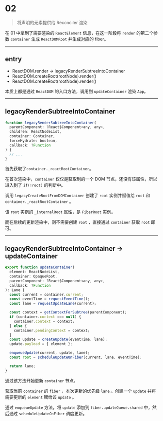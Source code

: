 # 02

> 将声明的元素提供给 Reconciler 渲染

在 01 中拿到了需要渲染的 `ReactElement` 信息，在这一阶段将 `render` 的第二个参数 `container` 生成 `ReactDOMRoot` 并生成对应的 fiber。

---

## entry

- ReactDOM.render -> legacyRenderSubtreeIntoContainer
- ReactDOM.createRoot(rootNode).render(<App />)
- ReactDOM.createRoot(rootNode).render(<App />)

本质上都是通过 `ReactDOM` 的入口方法，调用到 `updateContainer` 渲染 `App`。

---

## legacyRenderSubtreeIntoContainer

```js
function legacyRenderSubtreeIntoContainer(
  parentComponent: ?React$Component<any, any>,
  children: ReactNodeList,
  container: Container,
  forceHydrate: boolean,
  callback: ?Function
) {
  // ...
}
```

首先获取了`container._reactRootContainer`。

在首次渲染中，`container` 仅仅是获取到的一个 DOM 节点，还没有该属性，所以进入到了 `if(!root)` 的判断中。

调用 `legacyCreateRootFromDOMContainer` 创建了 `root` 实例并赋值给 `root` 和 `container._reactRootContainer` 。

该 `root` 实例的 `_internalRoot` 属性，是 `FiberRoot` 实例。

而在后续的更新渲染中，则不需要创建 `root` ，直接通过 `container` 获取 `root` 即可。

---

## legacyRenderSubtreeIntoContainer -> updateContainer

```js
export function updateContainer(
  element: ReactNodeList,
  container: OpaqueRoot,
  parentComponent: ?React$Component<any, any>,
  callback: ?Function
): Lane {
  const current = container.current;
  const eventTime = requestEventTime();
  const lane = requestUpdateLane(current);

  const context = getContextForSubtree(parentComponent);
  if (container.context === null) {
    container.context = context;
  } else {
    container.pendingContext = context;
  }
  const update = createUpdate(eventTime, lane);
  update.payload = { element };

  enqueueUpdate(current, update, lane);
  const root = scheduleUpdateOnFiber(current, lane, eventTime);

  return lane;
}
```

通过该方法开始更新 `container` 节点。

获取当前 `container` 的 `fiber` ，本次更新的优先级 `lane` 。创建一个 `update` 并将需要更新的 `element` 赋给该 `update` 。

通过 `enqueueUpdate` 方法，将 `update` 添加到 `fiber.updateQueue.shared` 中，然后通过 `scheduleUpdateOnFiber` 调度更新。
